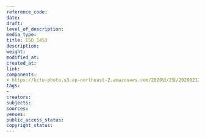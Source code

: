 ```yaml
---
reference_code: 
date: 
draft: 
level_of_description: 
media_type: 
title: E5D_1453
description: 
weight: 
modified_at: 
created_at: 
link: 
components:
- https://kctu-photo.s3.ap-northeast-2.amazonaws.com/2020년/2월/20200212_영남대의료원+고공농성+해단집회/E5D_1453.jpg
tags:
- 
creators: 
subjects: 
sources: 
venues: 
public_access_status: 
copyright_status: 
---
```

